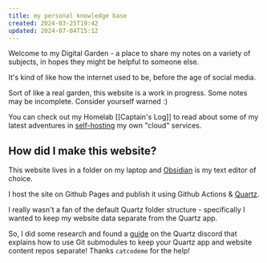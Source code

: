 ```yaml
---
title: my personal knowledge base
created: 2024-03-25T19:42
updated: 2024-07-04T15:12
---
```

Welcome to my Digital Garden - a place to share my notes on a variety of subjects, in hopes they might be helpful to someone else.

It's kind of like how the internet used to be, before the age of social media.

Sort of like a real garden, this website is a work in progress.  Some notes may be incomplete.  Consider yourself warned :)

You can check out my Homelab [[Captain's Log]] to read about some of my latest adventures in [self-hosting](https://www.reddit.com/r/selfhosted/) my own "cloud" services.

## How did I make this website?

This website lives in a folder on my laptop and [Obsidian](https://obsidian.md/) is my text editor of choice.

I host the site on Github Pages and publish it using Github Actions & [Quartz](https://quartz.jzhao.xyz).

I really wasn't a fan of the default Quartz folder structure - specifically I wanted to keep my website data separate from the Quartz app.

So, I did some research and found a [guide](https://catcodeme.github.io/1100_blog_content/others/publish-workflow) on the Quartz discord that explains how to use Git submodules to keep your Quartz app and website content repos separate!  Thanks `catcodeme` for the help!